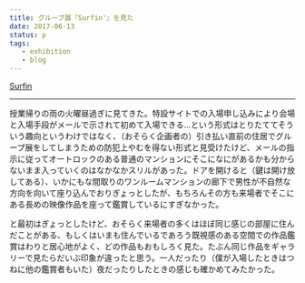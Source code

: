 ```yaml
---
title: グループ展『Surfin'』を見た
date: 2017-06-13
status: p
tags:
   - exhibition
   - blog
---
```


[Surfin](http://surfin.host/)

---

授業帰りの雨の火曜昼過ぎに見てきた。特設サイトでの入場申し込みにより会場と入場手段がメールで示されて初めて入場できる…という形式はとりたててそういう趣向というわけではなく、（おそらく企画者の）引き払い直前の住居でグループ展をしてしまうための防犯上やむを得ない形式と見受けたけど、メールの指示に従ってオートロックのある普通のマンションにそこになにがあるかも分からないまま入っていくのはなかなかスリルがあった。ドアを開けると（鍵は開け放してある）、いかにもな間取りのワンルームマンションの廊下で男性が不自然な方向を向いて座り込んでおりぎょっとしたが、もちろんその方も来場者でそこにある長めの映像作品を座って鑑賞しているにすぎなかった。

と最初はぎょっとしたけど、おそらく来場者の多くはほぼ同じ感じの部屋に住んだことがある、もしくはいまも住んでいるであろう既視感のある空間での作品鑑賞はわりと居心地がよく、どの作品もおもしろく見た。たぶん同じ作品をギャラリーで見たらだいぶ印象が違ったと思う。一人だったり（僕が入場したときはつねに他の鑑賞者もいた）夜だったりしたときの感じも確かめてみたかった。
